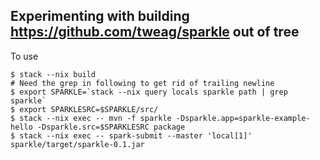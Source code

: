 ## Experimenting with building https://github.com/tweag/sparkle out of tree

To use

    $ stack --nix build
    # Need the grep in following to get rid of trailing newline
    $ export SPARKLE=`stack --nix query locals sparkle path | grep sparkle`
    $ export SPARKLESRC=$SPARKLE/src/
    $ stack --nix exec -- mvn -f sparkle -Dsparkle.app=sparkle-example-hello -Dsparkle.src=$SPARKLESRC package
    $ stack --nix exec -- spark-submit --master 'local[1]' sparkle/target/sparkle-0.1.jar
